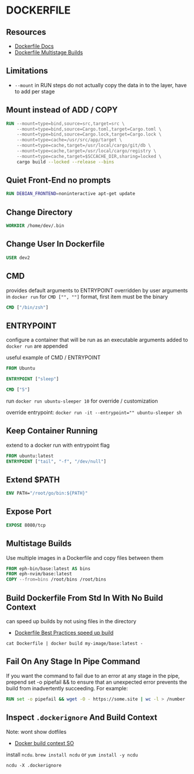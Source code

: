 # DOCKERFILE

## Resources

- [Dockerfile Docs](https://docs.docker.com/engine/reference/builder/)
- [Dockerfile Multistage Builds](https://docs.docker.com/develop/develop-images/multistage-build/)

## Limitations
- `--mount` in RUN steps do not actually copy the data in to the layer, have to add per stage

## Mount instead of ADD / COPY
```dockerfile
RUN --mount=type=bind,source=src,target=src \
    --mount=type=bind,source=Cargo.toml,target=Cargo.toml \
    --mount=type=bind,source=Cargo.lock,target=Cargo.lock \
    --mount=type=cache=/usr/src/app/target \
    --mount=type=cache,target=/usr/local/cargo/git/db \
    --mount=type=cache,target=/usr/local/cargo/registry \
    --mount=type=cache,target=$SCCACHE_DIR,sharing=locked \
    cargo build --locked --release --bins
```

## Quiet Front-End no prompts

```dockerfile
RUN DEBIAN_FRONTEND=noninteractive apt-get update
```

## Change Directory

```dockerfile
WORKDIR /home/dev/.bin
```

## Change User In Dockerfile

```dockerfile
USER dev2
```

## CMD

provides default arguments to ENTRYPOINT
overridden by user arguments in `docker run`
for `CMD ["", ""]` format, first item must be the binary

```dockerfile
CMD ["/bin/zsh"]
```

## ENTRYPOINT

configure a container that will be run as an executable
arguments added to `docker run` are appended

useful example of CMD / ENTRYPOINT

```dockerfile
FROM Ubuntu

ENTRYPOINT ["sleep"]

CMD ["5"]
```

run `docker run ubuntu-sleeper 10` for override / customization

override entrypoint:
`docker run -it --entrypoint="" ubuntu-sleeper sh`

## Keep Container Running

extend to a docker run with entrypoint flag

```dockerfile
FROM ubuntu:latest
ENTRYPOINT ["tail", "-f", "/dev/null"]
```

## Extend \$PATH

```dockerfile
ENV PATH="/root/go/bin:${PATH}"
```

## Expose Port

```dockerfile
EXPOSE 8080/tcp
```

## Multistage Builds

Use multiple images in a Dockerfile and copy files between them

```dockerfile
FROM eph-bin/base:latest AS bins
FROM eph-nvim/base:latest
COPY --from=bins /root/bins /root/bins
```

## Build Dockerfile From Std In With No Build Context

can speed up builds by not using files in the directory

- [Dockerfile Best Practices speed up build](https://docs.docker.com/develop/develop-images/dockerfile_best-practices/#pipe-dockerfile-through-stdin)

`cat Dockerfile | docker build my-image/base:latest -`

## Fail On Any Stage In Pipe Command

If you want the command to fail due to an error at any stage in the pipe, prepend set -o pipefail && to ensure that an unexpected error prevents the build from inadvertently succeeding. For example:

```dockerfile
RUN set -o pipefail && wget -O - https://some.site | wc -l > /number
```

## Inspect `.dockerignore` And Build Context

Note: wont show dotfiles

- [Docker build context SO](https://stackoverflow.com/questions/43808558/docker-command-option-to-display-or-list-the-build-context)

install `ncdu`. `brew install ncdu` or `yum install -y ncdu`

`ncdu -X .dockerignore`
